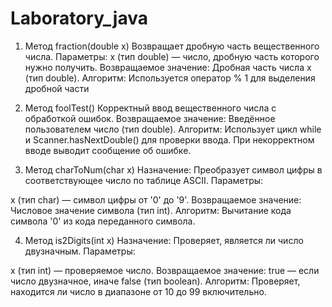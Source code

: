 # Laboratory_java
1. Метод fraction(double x)
Возвращает дробную часть вещественного числа.
Параметры:
x (тип double) — число, дробную часть которого нужно получить.
Возвращаемое значение:
Дробная часть числа x (тип double).
Алгоритм:
Используется оператор % 1 для выделения дробной части
2. Метод foolTest()
Корректный ввод вещественного числа с обработкой ошибок.
Возвращаемое значение:
Введённое пользователем число (тип double).
Алгоритм:
Использует цикл while и Scanner.hasNextDouble() для проверки ввода. При некорректном вводе выводит сообщение об ошибке.

3. Метод charToNum(char x)
Назначение:
Преобразует символ цифры в соответствующее число по таблице ASCII.
Параметры:

x (тип char) — символ цифры от '0' до '9'.
Возвращаемое значение:
Числовое значение символа (тип int).
Алгоритм:
Вычитание кода символа '0' из кода переданного символа.

4. Метод is2Digits(int x)
Назначение:
Проверяет, является ли число двузначным.
Параметры:

x (тип int) — проверяемое число.
Возвращаемое значение:
true — если число двузначное, иначе false (тип boolean).
Алгоритм:
Проверяет, находится ли число в диапазоне от 10 до 99 включительно.
